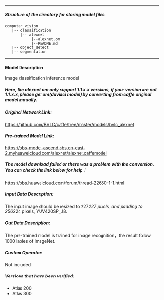 *******************************************************************************
##### Structure of the directory for storing model files
```
computer_vision
   |-- classification   
       |-- alexnet
            |--alexnet.om
            |--README.md            
   |-- object_detect   
   |-- segmentation
```
*******************************************************************************
#### Model Description

Image classification inference model

##### Here, the alexnet.om only support 1.1.x.x versions, if your version are not 1.1.x.x, please get om(davinci model) by converting from caffe original model maually.

##### Original Network Link:
https://github.com/BVLC/caffe/tree/master/models/bvlc_alexnet

##### Pre-trained Model Link:
https://obs-model-ascend.obs.cn-east-2.myhuaweicloud.com/alexnet/alexnet.caffemodel

##### The model download failed or there was a problem with the conversion. You can check the link below for help：
https://bbs.huaweicloud.com/forum/thread-22650-1-1.html

##### Input Data Description:

The input image should be resized to 227*227 pixels, and padding to 256*224 pixels, YUV420SP_U8.

##### Out Data Description:

The pre-trained model is trained for image recognition，the result follow 1000 lables of ImageNet.

##### Custom Operator:

Not included

##### Versions that have been verified: 

- Atlas 200
- Atlas 300
